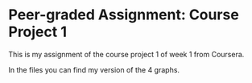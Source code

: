 # Peer-graded Assignment: Course Project 1

This is my assignment of the course project 1 of week 1 from Coursera.

In the files you can find my version of the 4 graphs.
